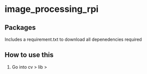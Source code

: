 # image_processing_rpi


## Packages 
Includes a requirement.txt to download all depenedencies required 

## How to use this
1. Go into cv > lib > 
